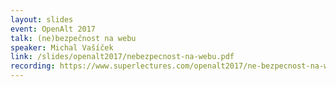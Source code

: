 ```yaml
---
layout: slides
event: OpenAlt 2017
talk: (ne)bezpečnost na webu
speaker: Michal Vašíček
link: /slides/openalt2017/nebezpecnost-na-webu.pdf
recording: https://www.superlectures.com/openalt2017/ne-bezpecnost-na-webu
---
```


